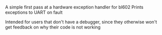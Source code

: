 A simple first pass at a hardware exception handler for bl602 
Prints exceptions to UART on fault 

Intended for users that don't have a debugger, since they otherwise won't get feedback on why their code is not working